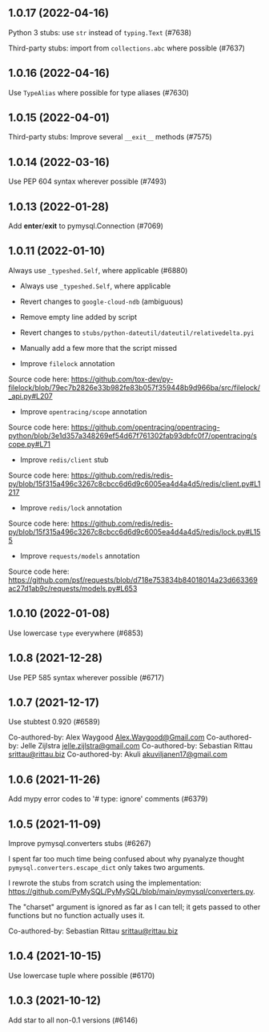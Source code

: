 ## 1.0.17 (2022-04-16)

Python 3 stubs: use `str` instead of `typing.Text` (#7638)

Third-party stubs: import from `collections.abc` where possible (#7637)

## 1.0.16 (2022-04-16)

Use `TypeAlias` where possible for type aliases (#7630)

## 1.0.15 (2022-04-01)

Third-party stubs: Improve several `__exit__` methods (#7575)

## 1.0.14 (2022-03-16)

Use PEP 604 syntax wherever possible (#7493)

## 1.0.13 (2022-01-28)

Add __enter__/__exit__ to pymysql.Connection (#7069)

## 1.0.11 (2022-01-10)

Always use `_typeshed.Self`, where applicable (#6880)

* Always use `_typeshed.Self`, where applicable

* Revert changes to `google-cloud-ndb` (ambiguous)

* Remove empty line added by script

* Revert changes to `stubs/python-dateutil/dateutil/relativedelta.pyi`

* Manually add a few more that the script missed

* Improve `filelock` annotation

Source code here: https://github.com/tox-dev/py-filelock/blob/79ec7b2826e33b982fe83b057f359448b9d966ba/src/filelock/_api.py#L207

* Improve `opentracing/scope` annotation

Source code here: https://github.com/opentracing/opentracing-python/blob/3e1d357a348269ef54d67f761302fab93dbfc0f7/opentracing/scope.py#L71

* Improve `redis/client` stub

Source code here: https://github.com/redis/redis-py/blob/15f315a496c3267c8cbcc6d6d9c6005ea4d4a4d5/redis/client.py#L1217

* Improve `redis/lock` annotation

Source code here: https://github.com/redis/redis-py/blob/15f315a496c3267c8cbcc6d6d9c6005ea4d4a4d5/redis/lock.py#L155

* Improve `requests/models` annotation

Source code here: https://github.com/psf/requests/blob/d718e753834b84018014a23d663369ac27d1ab9c/requests/models.py#L653

## 1.0.10 (2022-01-08)

Use lowercase `type` everywhere (#6853)

## 1.0.8 (2021-12-28)

Use PEP 585 syntax wherever possible (#6717)

## 1.0.7 (2021-12-17)

Use stubtest 0.920 (#6589)

Co-authored-by: Alex Waygood <Alex.Waygood@Gmail.com>
Co-authored-by: Jelle Zijlstra <jelle.zijlstra@gmail.com>
Co-authored-by: Sebastian Rittau <srittau@rittau.biz>
Co-authored-by: Akuli <akuviljanen17@gmail.com>

## 1.0.6 (2021-11-26)

Add mypy error codes to '# type: ignore' comments (#6379)

## 1.0.5 (2021-11-09)

Improve pymysql.converters stubs (#6267)

I spent far too much time being confused about why pyanalyze thought `pymysql.converters.escape_dict` only takes two arguments.

I rewrote the stubs from scratch using the implementation: https://github.com/PyMySQL/PyMySQL/blob/main/pymysql/converters.py.

The "charset" argument is ignored as far as I can tell; it gets passed to other functions but no function actually uses it.

Co-authored-by: Sebastian Rittau <srittau@rittau.biz>

## 1.0.4 (2021-10-15)

Use lowercase tuple where possible (#6170)

## 1.0.3 (2021-10-12)

Add star to all non-0.1 versions (#6146)

